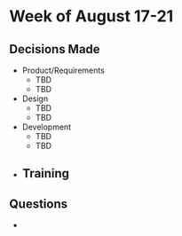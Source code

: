 # Week of August 17-21

## Decisions Made

- Product/Requirements
  - TBD
  - TBD
- Design
  - TBD
  - TBD
- Development
  - TBD
  - TBD
- Training
  - 

## Questions 
- 
